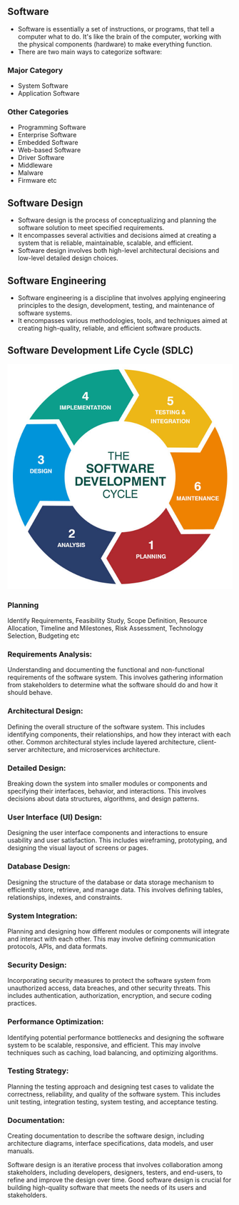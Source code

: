 
## Software ##
- Software is essentially a set of instructions, or programs, that tell a computer what to do. It's like the brain of the computer, working with the physical components (hardware) to make everything function.
- There are two main ways to categorize software:
### Major Category ###
- System Software
- Application Software

### Other Categories ###
- Programming Software
- Enterprise Software
- Embedded Software
- Web-based Software
- Driver Software
- Middleware
- Malware
- Firmware etc


## Software Design ##
- Software design is the process of conceptualizing and planning the software solution to meet specified requirements. 
- It encompasses several activities and decisions aimed at creating a system that is reliable, maintainable, scalable, and efficient. 
- Software design involves both high-level architectural decisions and low-level detailed design choices.


## Software Engineering ##
- Software engineering is a discipline that involves applying engineering principles to the design, development, testing, and maintenance of software systems. 
- It encompasses various methodologies, tools, and techniques aimed at creating high-quality, reliable, and efficient software products.


## Software Development Life Cycle (SDLC)  ##

![Software Development Life Cycle](resources/SDLC-stages.png)

### Planning  ###
Identify Requirements, Feasibility Study, Scope Definition, Resource Allocation, Timeline and Milestones, Risk Assessment, Technology Selection, Budgeting etc

### Requirements Analysis: ###
Understanding and documenting the functional and non-functional requirements of the software system. This involves gathering information from stakeholders to determine what the software should do and how it should behave.

### Architectural Design: ### 
Defining the overall structure of the software system. This includes identifying components, their relationships, and how they interact with each other. Common architectural styles include layered architecture, client-server architecture, and microservices architecture.

### Detailed Design: ### 
Breaking down the system into smaller modules or components and specifying their interfaces, behavior, and interactions. This involves decisions about data structures, algorithms, and design patterns.

### User Interface (UI) Design: ### 
Designing the user interface components and interactions to ensure usability and user satisfaction. This includes wireframing, prototyping, and designing the visual layout of screens or pages.

### Database Design: ### 
Designing the structure of the database or data storage mechanism to efficiently store, retrieve, and manage data. This involves defining tables, relationships, indexes, and constraints.

### System Integration: ### 
Planning and designing how different modules or components will integrate and interact with each other. This may involve defining communication protocols, APIs, and data formats.

### Security Design: ### 
Incorporating security measures to protect the software system from unauthorized access, data breaches, and other security threats. This includes authentication, authorization, encryption, and secure coding practices.

### Performance Optimization: ### 
Identifying potential performance bottlenecks and designing the software system to be scalable, responsive, and efficient. This may involve techniques such as caching, load balancing, and optimizing algorithms.

### Testing Strategy: ### 
Planning the testing approach and designing test cases to validate the correctness, reliability, and quality of the software system. This includes unit testing, integration testing, system testing, and acceptance testing.

### Documentation: ### 
Creating documentation to describe the software design, including architecture diagrams, interface specifications, data models, and user manuals.

Software design is an iterative process that involves collaboration among stakeholders, including developers, designers, testers, and end-users, to refine and improve the design over time. Good software design is crucial for building high-quality software that meets the needs of its users and stakeholders.